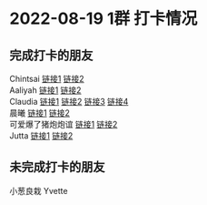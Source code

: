 # 2022-08-19 1群 打卡情况
## 完成打卡的朋友
Chintsai [链接1](http://mmbiz.qpic.cn/mmbiz_jpg/fKBOEML39zqNViaQBoYKoJ29Ibiay0Jk3Jb9XESuoqHMJGicg3HkFDkK6lFt7hazBpZVb5gcbhkE0Jnflf7Mkxhlw/0) [链接2](http://mmbiz.qpic.cn/mmbiz_jpg/fKBOEML39zqNViaQBoYKoJ29Ibiay0Jk3JericYJmugbcfGibpznrVf4dXtYZiczQupDBMtBPiaLIhDktFsP963h8MUw/0) <br>Aaliyah [链接1](http://mmbiz.qpic.cn/mmbiz_jpg/aBaDwGIjEcGOy0gTOrh3CO6uR8E0wyRpeo6A7guQh80gnUHum6oW7BpfEsGSI1LqPapT1EBklIicPKcicic7kLBBQ/0) [链接2](http://mmbiz.qpic.cn/mmbiz_jpg/aBaDwGIjEcGOy0gTOrh3CO6uR8E0wyRpzCgHRHcWRUVNqyh0kcWRYCiap8g4o6X9PqSJCOias8F9OUfcrFQpSqSA/0) <br>Claudia [链接1](http://mmbiz.qpic.cn/mmbiz_jpg/EqM704vBbWAKFGGF6ZprbibnM8ArP5TricVpLSyMQmds6Hvf4BAlGO9hblaRW7YPzU2ZF6Vf5gnkkzpCzEWOGTEg/0) [链接2](http://mmbiz.qpic.cn/mmbiz_jpg/EqM704vBbWAKFGGF6ZprbibnM8ArP5TricVpLSyMQmds6Hvf4BAlGO9hblaRW7YPzU2ZF6Vf5gnkkzpCzEWOGTEg/0) [链接3](http://mmbiz.qpic.cn/mmbiz_jpg/EqM704vBbWAKFGGF6ZprbibnM8ArP5TricVpLSyMQmds6Hvf4BAlGO9hblaRW7YPzU2ZF6Vf5gnkkzpCzEWOGTEg/0) [链接4](http://mmbiz.qpic.cn/mmbiz_jpg/EqM704vBbWAKFGGF6ZprbibnM8ArP5TricqV4y3fIKDAuB1iaukX3woPkTZGNpIfKtxT3Ju8fEqwoqA73KIoO14FA/0) <br>晨曦 [链接1](http://mmbiz.qpic.cn/mmbiz_jpg/4rYayDxu0jUoHuUHqVpibGegJbvAtHZc5OqwQfFHFDhPgsRXGtvpB0ysrzUUS5pdDyXQ6bpF8ciavlIq4a7Tp37Q/0) [链接2](http://mmbiz.qpic.cn/mmbiz_jpg/4rYayDxu0jUoHuUHqVpibGegJbvAtHZc5sDZZCaqSLTUO6x2foYlhkbNWrvhziaraalBDfzCKG6DAHXWibclyl3YA/0) <br>可爱爆了猪炮炮谊 [链接1](http://mmbiz.qpic.cn/mmbiz_jpg/ZIHKcDib0zicjBFia0xlFtQib6fsFsoIc9zxicsM78lghcFr7CdQMKV2ibqYhnuto0YrzCOKuq1Vb2Zl8fstlEbTQO2w/0) [链接2](http://mmbiz.qpic.cn/mmbiz_jpg/ZIHKcDib0zicjBFia0xlFtQib6fsFsoIc9zxQFXiaEmibTAZqAYmJx0PpRYm8iaS3Wq9qL4hpjt65jWACwpQkxhFzZLtA/0) <br>Jutta [链接1](http://mmbiz.qpic.cn/mmbiz_jpg/VX3QEib83oGxbib3JldWp7OYfEKiam8McoVKaq83PDFLGk3RIZkLs1xQqaia8lEQOicQmic8ib4rx5tqkrtNwj1ehxWJw/0) [链接2](http://mmbiz.qpic.cn/mmbiz_jpg/VX3QEib83oGxbib3JldWp7OYfEKiam8McoVe6Uvs29hFBrsLFzMzGX8LSYOlktHDfx5prkKQr1cdQvqfh2rVCEKvQ/0) <br>
## 未完成打卡的朋友
小葱良栽
Yvette

